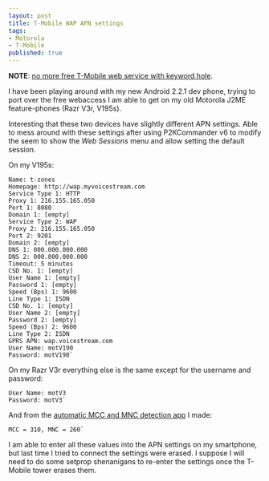 ```yaml
---
layout: post
title: T-Mobile WAP APN settings
tags:
- Motorola
- T-Mobile
published: true
---
```

**NOTE**: [no more free T-Mobile web service with keyword hole](https://twitter.com/jasonzerbe/status/182675503294070784).

I have been playing around with my new Android 2.2.1 dev phone, trying to port over the free webaccess I am
able to get on my old Motorola J2ME feature-phones (Razr V3r, V195s).

Interesting that these two devices have slightly different APN settings. Able to mess around with these settings
after using P2KCommander v6 to modify the seem to show the _Web Sessions_ menu and allow setting the default session.

On my V195s:

    Name: t-zones
    Homepage: http://wap.myvoicestream.com
    Service Type 1: HTTP
    Proxy 1: 216.155.165.050
    Port 1: 8080
    Domain 1: [empty]
    Service Type 2: WAP
    Proxy 2: 216.155.165.050
    Port 2: 9201
    Domain 2: [empty]
    DNS 1: 000.000.000.000
    DNS 2: 000.000.000.000
    Timeout: 5 minutes
    CSD No. 1: [empty]
    User Name 1: [empty]
    Password 1: [empty]
    Speed (Bps) 1: 9600
    Line Type 1: ISDN
    CSD No. 1: [empty]
    User Name 2: [empty]
    Password 2: [empty]
    Speed (Bps) 2: 9600
    Line Type 2: ISDN
    GPRS APN: wap.voicestream.com
    User Name: motV190
    Password: motV190`

On my Razr V3r everything else is the same except for the username and password:

    User Name: motV3
    Password: motV3`

And from the
[automatic MCC and MNC detection app](http://vraidsys.com/2011/11/automatic-mcc-and-mnc-detection-using-motorola-j2me-enabled-cellphone-gsm/)
I made:

    MCC = 310, MNC = 260`

I am able to enter all these values into the APN settings on my smartphone, but last time I tried to connect the
settings were erased. I suppose I will need to do some setprop shenanigans to re-enter the settings once the
T-Mobile tower erases them.
